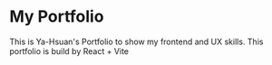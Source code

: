 # My Portfolio

This is Ya-Hsuan's Portfolio to show my frontend and UX skills.
This portfolio is build by React + Vite
